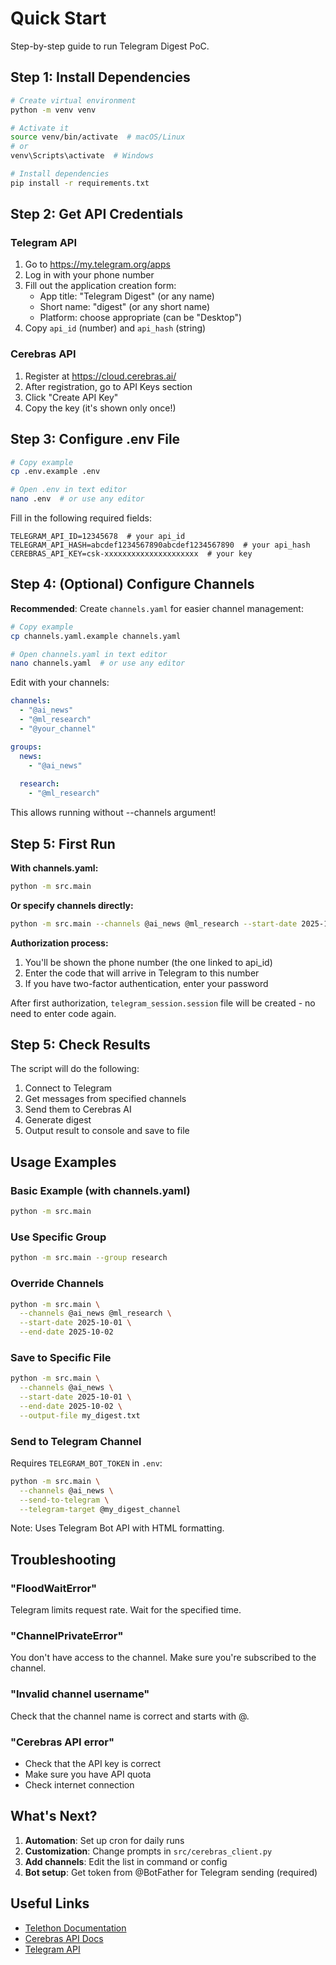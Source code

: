# Quick Start

Step-by-step guide to run Telegram Digest PoC.

## Step 1: Install Dependencies

```bash
# Create virtual environment
python -m venv venv

# Activate it
source venv/bin/activate  # macOS/Linux
# or
venv\Scripts\activate  # Windows

# Install dependencies
pip install -r requirements.txt
```

## Step 2: Get API Credentials

### Telegram API

1. Go to https://my.telegram.org/apps
2. Log in with your phone number
3. Fill out the application creation form:
   - App title: "Telegram Digest" (or any name)
   - Short name: "digest" (or any short name)
   - Platform: choose appropriate (can be "Desktop")
4. Copy `api_id` (number) and `api_hash` (string)

### Cerebras API

1. Register at https://cloud.cerebras.ai/
2. After registration, go to API Keys section
3. Click "Create API Key"
4. Copy the key (it's shown only once!)

## Step 3: Configure .env File

```bash
# Copy example
cp .env.example .env

# Open .env in text editor
nano .env  # or use any editor
```

Fill in the following required fields:
```env
TELEGRAM_API_ID=12345678  # your api_id
TELEGRAM_API_HASH=abcdef1234567890abcdef1234567890  # your api_hash
CEREBRAS_API_KEY=csk-xxxxxxxxxxxxxxxxxxxxx  # your key
```

## Step 4: (Optional) Configure Channels

**Recommended**: Create `channels.yaml` for easier channel management:

```bash
# Copy example
cp channels.yaml.example channels.yaml

# Open channels.yaml in text editor
nano channels.yaml  # or use any editor
```

Edit with your channels:
```yaml
channels:
  - "@ai_news"
  - "@ml_research"
  - "@your_channel"

groups:
  news:
    - "@ai_news"
  
  research:
    - "@ml_research"
```

This allows running without --channels argument!

## Step 5: First Run

**With channels.yaml:**
```bash
python -m src.main
```

**Or specify channels directly:**
```bash
python -m src.main --channels @ai_news @ml_research --start-date 2025-10-04 --end-date 2025-10-05
```

**Authorization process:**
1. You'll be shown the phone number (the one linked to api_id)
2. Enter the code that will arrive in Telegram to this number
3. If you have two-factor authentication, enter your password

After first authorization, `telegram_session.session` file will be created - no need to enter code again.

## Step 5: Check Results

The script will do the following:
1. Connect to Telegram
2. Get messages from specified channels
3. Send them to Cerebras AI
4. Generate digest
5. Output result to console and save to file

## Usage Examples

### Basic Example (with channels.yaml)
```bash
python -m src.main
```

### Use Specific Group
```bash
python -m src.main --group research
```

### Override Channels
```bash
python -m src.main \
  --channels @ai_news @ml_research \
  --start-date 2025-10-01 \
  --end-date 2025-10-02
```

### Save to Specific File
```bash
python -m src.main \
  --channels @ai_news \
  --start-date 2025-10-01 \
  --end-date 2025-10-02 \
  --output-file my_digest.txt
```

### Send to Telegram Channel

Requires `TELEGRAM_BOT_TOKEN` in `.env`:

```bash
python -m src.main \
  --channels @ai_news \
  --send-to-telegram \
  --telegram-target @my_digest_channel
```

Note: Uses Telegram Bot API with HTML formatting.

## Troubleshooting

### "FloodWaitError"
Telegram limits request rate. Wait for the specified time.

### "ChannelPrivateError"
You don't have access to the channel. Make sure you're subscribed to the channel.

### "Invalid channel username"
Check that the channel name is correct and starts with @.

### "Cerebras API error"
- Check that the API key is correct
- Make sure you have API quota
- Check internet connection

## What's Next?

1. **Automation**: Set up cron for daily runs
2. **Customization**: Change prompts in `src/cerebras_client.py`
3. **Add channels**: Edit the list in command or config
4. **Bot setup**: Get token from @BotFather for Telegram sending (required)

## Useful Links

- [Telethon Documentation](https://docs.telethon.dev/)
- [Cerebras API Docs](https://inference-docs.cerebras.ai/)
- [Telegram API](https://core.telegram.org/)
